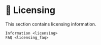 <!--
SPDX-FileCopyrightText: © 2025 Romain Brault <mail@romainbrault.com>

SPDX-License-Identifier: CC0-1.0
-->

# 📝 Licensing

This section contains licensing information.

```{toctree}
Information <licensing>
FAQ <licensing_faq>
```
